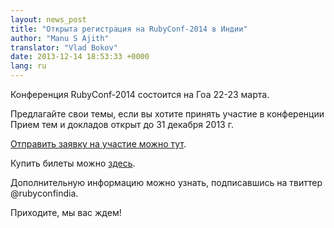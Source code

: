 ```yaml
---
layout: news_post
title: "Открыта регистрация на RubyConf-2014 в Индии"
author: "Manu S Ajith"
translator: "Vlad Bokov"
date: 2013-12-14 18:53:33 +0000
lang: ru
---
```


Конференция RubyConf-2014 состоится на Гоа 22-23 марта.

Предлагайте свои темы, если вы хотите принять участие в конференции
Прием тем и докладов открыт до 31 декабря 2013 г.

[Отправить заявку на участие можно тут][proposals].

Купить билеты можно [здесь][tickets].

Дополнительную информацию можно узнать, подписавшись на
твиттер @rubyconfindia.

Приходите, мы вас ждем!


[proposals]: https://rubyconfindia2014.busyconf.com/proposals/new
[tickets]: http://rubyconfindia.org/2014/tickets.html
